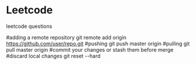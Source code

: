 # Leetcode
 leetcode questions

#adding a remote repository
git remote add origin https://github.com/user/repo.git
#pushing 
git push master origin
#pulling
git pull master origin
#commit your changes or stash  them before merge
#discard local changes
git reset --hard
